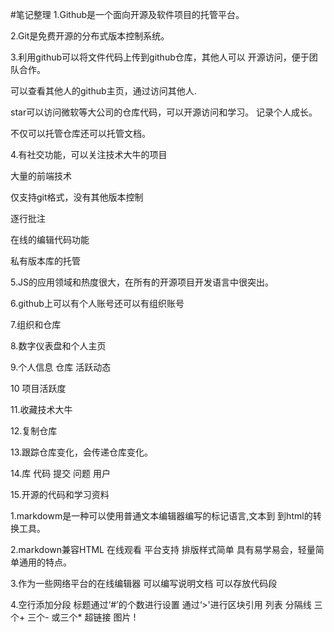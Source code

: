 #笔记整理
1.Github是一个面向开源及软件项目的托管平台。

2.Git是免费开源的分布式版本控制系统。

3.利用github可以将文件代码上传到github仓库，其他人可以 开源访问，便于团队合作。

可以查看其他人的github主页，通过访问其他人.

star可以访问微软等大公司的仓库代码，可以开源访问和学习。 记录个人成长。

不仅可以托管仓库还可以托管文档。

4.有社交功能，可以关注技术大牛的项目

大量的前端技术

仅支持git格式，没有其他版本控制

逐行批注

在线的编辑代码功能

私有版本库的托管

5.JS的应用领域和热度很大，在所有的开源项目开发语言中很突出。

6.github上可以有个人账号还可以有组织账号

7.组织和仓库

8.数字仪表盘和个人主页

9.个人信息 仓库 活跃动态

10 项目活跃度

11.收藏技术大牛

12.复制仓库

13.跟踪仓库变化，会传递仓库变化。

14.库 代码 提交 问题 用户

15.开源的代码和学习资料

1.markdowm是一种可以使用普通文本编辑器编写的标记语言,文本到 到html的转换工具。

2.markdown兼容HTML 在线观看 平台支持 排版样式简单 具有易学易会，轻量简单通用的特点。

3.作为一些网络平台的在线编辑器 可以编写说明文档 可以存放代码段

4.空行添加分段 标题通过‘#’的个数进行设置 通过‘>'进行区块引用 列表 分隔线 三个+ 三个- 或三个* 超链接 图片 !

